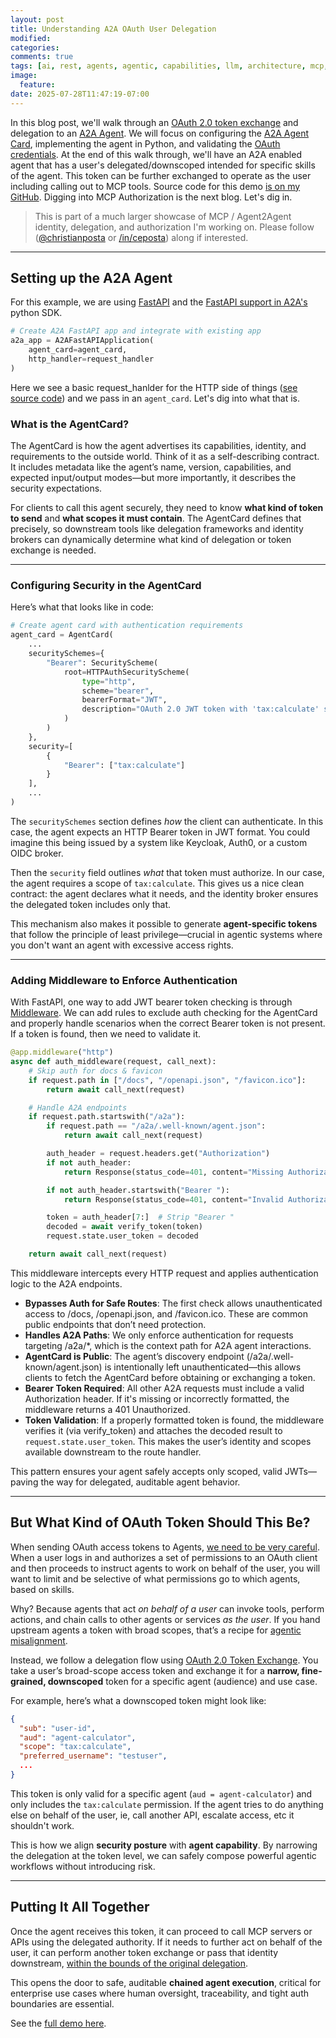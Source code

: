 ```yaml
---
layout: post
title: Understanding A2A OAuth User Delegation
modified:
categories: 
comments: true
tags: [ai, rest, agents, agentic, capabilities, llm, architecture, mcp, tools, openapi, swagger, oas]
image:
  feature:
date: 2025-07-28T11:47:19-07:00
---
```


In this blog post, we'll walk through an [OAuth 2.0 token exchange](https://oauth.net/2/token-exchange/) and delegation to an [A2A Agent](https://a2aproject.github.io/A2A/latest/). We will focus on configuring the [A2A Agent Card](https://a2aproject.github.io/A2A/latest/specification/#5-agent-discovery-the-agent-card), implementing the agent in Python, and validating the [OAuth credentials](https://a2aproject.github.io/A2A/latest/specification/#43-clientuser-identity-authentication-process). At the end of this walk through, we'll have an A2A enabled agent that has a user's delegated/downscoped intended for specific skills of the agent. This token can be further exchanged to operate as the user including calling out to MCP tools. Source code for this demo [is on my GitHub](https://github.com/christian-posta/oauth-agent-flows/tree/main/agent_calculator). Digging into MCP Authorization is the next blog. Let's dig in.

> This is part of a much larger showcase of MCP / Agent2Agent identity, delegation, and authorization I'm working on. Please follow ([@christianposta](https://x.com/christianposta) or [/in/ceposta](https://linkedin.com/in/ceposta)) along if interested.

---

## Setting up the A2A Agent

For this example, we are using [FastAPI](https://fastapi.tiangolo.com) and the [FastAPI support in A2A's](https://github.com/a2aproject/a2a-python/blob/main/src/a2a/server/apps/jsonrpc/fastapi_app.py) python SDK.

```python
# Create A2A FastAPI app and integrate with existing app
a2a_app = A2AFastAPIApplication(
    agent_card=agent_card,
    http_handler=request_handler
)
```

Here we see a basic request_hanlder for the HTTP side of things ([see source code](https://github.com/christian-posta/oauth-agent-flows/tree/main/agent_calculator)) and we pass in an `agent_card`. Let's dig into what that is. 

### What is the AgentCard?

The AgentCard is how the agent advertises its capabilities, identity, and requirements to the outside world. Think of it as a self-describing contract. It includes metadata like the agent’s name, version, capabilities, and expected input/output modes—but more importantly, it describes the security expectations.

For clients to call this agent securely, they need to know **what kind of token to send** and **what scopes it must contain**. The AgentCard defines that precisely, so downstream tools like delegation frameworks and identity brokers can dynamically determine what kind of delegation or token exchange is needed.

---

### Configuring Security in the AgentCard

Here’s what that looks like in code:

```python
# Create agent card with authentication requirements
agent_card = AgentCard(
    ...
    securitySchemes={
        "Bearer": SecurityScheme(
            root=HTTPAuthSecurityScheme(
                type="http",
                scheme="bearer",
                bearerFormat="JWT",
                description="OAuth 2.0 JWT token with 'tax:calculate' scope required"
            )
        )
    },
    security=[
        {
            "Bearer": ["tax:calculate"]
        }
    ],
    ...
)
```


The `securitySchemes` section defines *how* the client can authenticate. In this case, the agent expects an HTTP Bearer token in JWT format. You could imagine this being issued by a system like Keycloak, Auth0, or a custom OIDC broker.

Then the `security` field outlines *what* that token must authorize. In our case, the agent requires a scope of `tax:calculate`. This gives us a nice clean contract: the agent declares what it needs, and the identity broker ensures the delegated token includes only that.

This mechanism also makes it possible to generate **agent-specific tokens** that follow the principle of least privilege—crucial in agentic systems where you don't want an agent with excessive access rights.

---

### Adding Middleware to Enforce Authentication

With FastAPI, one way to add JWT bearer token checking is through [Middleware](https://fastapi.tiangolo.com/tutorial/middleware/). We can add rules to exclude auth checking for the AgentCard and properly handle scenarios when the correct Bearer token is not present. If a token is found, then we need to validate it.

```python
@app.middleware("http")
async def auth_middleware(request, call_next):
    # Skip auth for docs & favicon
    if request.path in ["/docs", "/openapi.json", "/favicon.ico"]:
        return await call_next(request)

    # Handle A2A endpoints
    if request.path.startswith("/a2a"):
        if request.path == "/a2a/.well-known/agent.json":
            return await call_next(request)

        auth_header = request.headers.get("Authorization")
        if not auth_header:
            return Response(status_code=401, content="Missing Authorization header")

        if not auth_header.startswith("Bearer "):
            return Response(status_code=401, content="Invalid Authorization format")

        token = auth_header[7:]  # Strip "Bearer "
        decoded = await verify_token(token)
        request.state.user_token = decoded

    return await call_next(request)
```

This middleware intercepts every HTTP request and applies authentication logic to the A2A endpoints.

* **Bypasses Auth for Safe Routes**: The first check allows unauthenticated access to /docs, /openapi.json, and /favicon.ico. These are common public endpoints that don’t need protection.
* **Handles A2A Paths**: We only enforce authentication for requests targeting /a2a/*, which is the context path for A2A agent interactions.
* **AgentCard is Public**: The agent’s discovery endpoint (/a2a/.well-known/agent.json) is intentionally left unauthenticated—this allows clients to fetch the AgentCard before obtaining or exchanging a token.
* **Bearer Token Required**: All other A2A requests must include a valid Authorization header. If it's missing or incorrectly formatted, the middleware returns a 401 Unauthorized.
* **Token Validation**: If a properly formatted token is found, the middleware verifies it (via verify_token) and attaches the decoded result to `request.state.user_token`. This makes the user’s identity and scopes available downstream to the route handler.

This pattern ensures your agent safely accepts only scoped, valid JWTs—paving the way for delegated, auditable agent behavior.

---

## But What Kind of OAuth Token Should This Be?

When sending OAuth access tokens to Agents, [we need to be very careful](https://blog.christianposta.com/agent-identity-impersonation-or-delegation/). When a user logs in and authorizes a set of permissions to an OAuth client and then proceeds to instruct agents to work on behalf of the user, you will want to limit and be selective of what permissions go to which agents, based on skills.

Why? Because agents that act *on behalf of a user* can invoke tools, perform actions, and chain calls to other agents or services *as the user*. If you hand upstream agents a token with broad scopes, that’s a recipe for [agentic misalignment](https://www.anthropic.com/research/agentic-misalignment).

Instead, we follow a delegation flow using [OAuth 2.0 Token Exchange](https://tools.ietf.org/html/rfc8693). You take a user’s broad-scope access token and exchange it for a **narrow, fine-grained, downscoped** token for a specific agent (audience) and use case.

For example, here’s what a downscoped token might look like:

```json
{
  "sub": "user-id",
  "aud": "agent-calculator",
  "scope": "tax:calculate",
  "preferred_username": "testuser",
  ...
}
```

This token is only valid for a specific agent (`aud = agent-calculator`) and only includes the `tax:calculate` permission. If the agent tries to do anything else on behalf of the user, ie, call another API, escalate access, etc it shouldn't work. 

This is how we align **security posture** with **agent capability**. By narrowing the delegation at the token level, we can safely compose powerful agentic workflows without introducing risk.

---

## Putting It All Together

Once the agent receives this token, it can proceed to call MCP servers or APIs using the delegated authority. If it needs to further act on behalf of the user, it can perform another token exchange or pass that identity downstream, [within the bounds of the original delegation](https://blog.christianposta.com/agent-identity-impersonation-or-delegation/).

This opens the door to safe, auditable **chained agent execution**, critical for enterprise use cases where human oversight, traceability, and tight auth boundaries are essential.

See the [full demo here](https://github.com/christian-posta/oauth-agent-flows/blob/main/agent_calculator/test_a2a_auth.py).  
